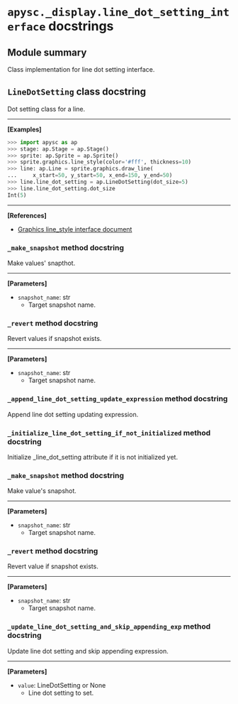 # `apysc._display.line_dot_setting_interface` docstrings

## Module summary

Class implementation for line dot setting interface.

## `LineDotSetting` class docstring

Dot setting class for a line.<hr>

**[Examples]**

```py
>>> import apysc as ap
>>> stage: ap.Stage = ap.Stage()
>>> sprite: ap.Sprite = ap.Sprite()
>>> sprite.graphics.line_style(color='#fff', thickness=10)
>>> line: ap.Line = sprite.graphics.draw_line(
...     x_start=50, y_start=50, x_end=150, y_end=50)
>>> line.line_dot_setting = ap.LineDotSetting(dot_size=5)
>>> line.line_dot_setting.dot_size
Int(5)
```

<hr>

**[References]**

- [Graphics line_style interface document](https://simon-ritchie.github.io/apysc/graphics_line_style.html)

### `_make_snapshot` method docstring

Make values' snapthot.<hr>

**[Parameters]**

- `snapshot_name`: str
  - Target snapshot name.

### `_revert` method docstring

Revert values if snapshot exists.<hr>

**[Parameters]**

- `snapshot_name`: str
  - Target snapshot name.

### `_append_line_dot_setting_update_expression` method docstring

Append line dot setting updating expression.

### `_initialize_line_dot_setting_if_not_initialized` method docstring

Initialize _line_dot_setting attribute if it is not initialized yet.

### `_make_snapshot` method docstring

Make value's snapshot.<hr>

**[Parameters]**

- `snapshot_name`: str
  - Target snapshot name.

### `_revert` method docstring

Revert value if snapshot exists.<hr>

**[Parameters]**

- `snapshot_name`: str
  - Target snapshot name.

### `_update_line_dot_setting_and_skip_appending_exp` method docstring

Update line dot setting and skip appending expression.<hr>

**[Parameters]**

- `value`: LineDotSetting or None
  - Line dot setting to set.